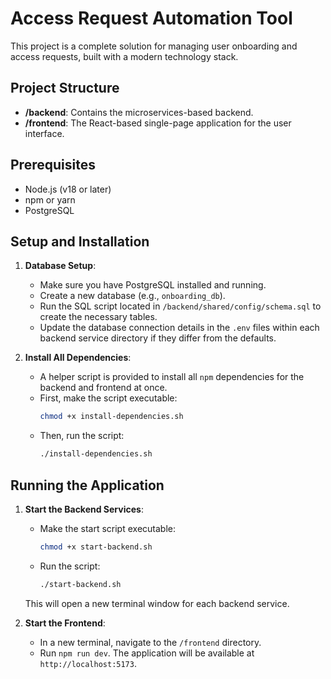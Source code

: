 # Access Request Automation Tool

This project is a complete solution for managing user onboarding and access requests, built with a modern technology stack.

## Project Structure

-   **/backend**: Contains the microservices-based backend.
-   **/frontend**: The React-based single-page application for the user interface.

## Prerequisites

-   Node.js (v18 or later)
-   npm or yarn
-   PostgreSQL

## Setup and Installation

1.  **Database Setup**:
    -   Make sure you have PostgreSQL installed and running.
    -   Create a new database (e.g., `onboarding_db`).
    -   Run the SQL script located in `/backend/shared/config/schema.sql` to create the necessary tables.
    -   Update the database connection details in the `.env` files within each backend service directory if they differ from the defaults.

2.  **Install All Dependencies**:
    -   A helper script is provided to install all `npm` dependencies for the backend and frontend at once.
    -   First, make the script executable:
        ```bash
        chmod +x install-dependencies.sh
        ```
    -   Then, run the script:
        ```bash
        ./install-dependencies.sh
        ```

## Running the Application

1.  **Start the Backend Services**:
    -   Make the start script executable:
        ```bash
        chmod +x start-backend.sh
        ```
    -   Run the script:
        ```bash
        ./start-backend.sh
        ```
    This will open a new terminal window for each backend service.

2.  **Start the Frontend**:
    -   In a new terminal, navigate to the `/frontend` directory.
    -   Run `npm run dev`. The application will be available at `http://localhost:5173`.
